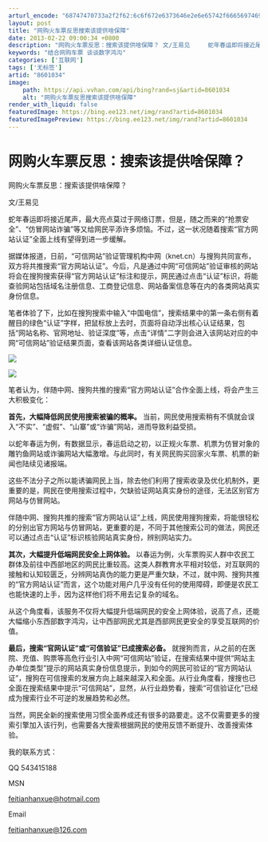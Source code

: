 ```yaml
---
arturl_encode: "68747470733a2f2f62:6c6f672e6373646e2e6e65742f6665697469616e68616e7875:652f61727469636c652f64657461696c732f38363031303334"
layout: post
title: "网购火车票反思搜索该提供啥保障"
date: 2013-02-22 09:00:34 +0800
description: "网购火车票反思：搜索该提供啥保障？ 文/王易见     蛇年春运即将接近尾声，最大亮点莫过于网络订票"
keywords: "结合网购车票 谈谈数字鸿沟"
categories: ['互联网']
tags: ['无标签']
artid: "8601034"
image:
    path: https://api.vvhan.com/api/bing?rand=sj&artid=8601034
    alt: "网购火车票反思搜索该提供啥保障"
render_with_liquid: false
featuredImage: https://bing.ee123.net/img/rand?artid=8601034
featuredImagePreview: https://bing.ee123.net/img/rand?artid=8601034
---
```


# 网购火车票反思：搜索该提供啥保障？

网购火车票反思：搜索该提供啥保障？
  
文/王易见

蛇年春运即将接近尾声，最大亮点莫过于网络订票，但是，随之而来的“抢票安全”、“仿冒网站诈骗”等又给网民平添许多烦恼。不过，这一状况随着搜索“官方网站认证”全面上线有望得到进一步缓解。

据媒体报道，日前，“可信网站”验证管理机构中网（knet.cn）与搜狗共同宣布，双方将共推搜索“官方网站认证”。今后，凡是通过中网“可信网站”验证审核的网站将会在搜狗搜索获得“官方网站认证”标注和提示，网民通过点击“认证”标识，将能查验网站包括域名注册信息、工商登记信息、网站备案信息等在内的各类网站真实身份信息。

笔者体验了下，比如在搜狗搜索中输入“中国电信”，搜索结果中的第一条右侧有着醒目的绿色“认证”字样，把鼠标放上去时，页面将自动浮出核心认证结果，包括“网站名称、官网地址、验证深度”等，点击“详情”二字则会进入该网站对应的中网“可信网站”验证结果页面，查看该网站各类详细认证信息。

[![](http://blog.cctime.com/attachments/2013/02/73632_201302220828401buk8.jpg)](http://blog.cctime.com/batch.download.php?aid=6541)

[![](http://blog.cctime.com/attachments/2013/02/73632_201302220828461UhOT.jpg)](http://blog.cctime.com/batch.download.php?aid=6542)

笔者认为，伴随中网、搜狗共推的搜索“官方网站认证”合作全面上线，将会产生三大积极变化：

**首先，大幅降低网民使用搜索被骗的概率。**
当前，网民使用搜索稍有不慎就会误入“不实”、“虚假”、“山寨”或“诈骗”网站，进而导致利益受损。

以蛇年春运为例，有数据显示，春运启动之初，以正规火车票、机票为仿冒对象的雕钓鱼网站或诈骗网站大幅激增。与此同时，有关网民购买回家火车票、机票的新闻也陆续见诸报端。

这些不法分子之所以能诱骗网民上当，除去他们利用了搜索收录及优化机制外，更重要的是，网民在使用搜索过程中，欠缺验证网站真实身份的途径，无法区别官方网站与仿冒网站。

伴随中网、搜狗共推的搜索“官方网站认证”上线，网民使用搜狗搜索，将能很轻松的分别出官方网站与仿冒网站，更重要的是，不同于其他搜索公司的做法，网民还可以通过点击“认证”标识核验网站真实身份，辨别网站实力。

**其次，大幅提升低端网民安全上网体验。**
以春运为例，火车票购买人群中农民工群体及前往中西部地区的网民比重较高。这类人群教育水平相对较低，对互联网的接触和认知较匮乏，分辨网站真伪的能力更是严重欠缺，不过，就中网、搜狗共推的“官方网站认证”而言，这个功能对用户几乎没有任何的使用障碍，即便是农民工也能快速的上手，因为这样他们将不用去记复杂的域名。

从这个角度看，该服务不仅将大幅提升低端网民的安全上网体验，说高了点，还能大幅缩小东西部数字鸿沟，让中西部网民尤其是西部网民更安全的享受互联网的价值。

**最后，搜索“官网认证”或“可信验证”已成搜索必备。**
就搜狗而言，从之前的在医院、充值、购票等高危行业引入中网“可信网站”验证，在搜索结果中提供“网站主办单位类型”提示的网站真实身份信息提示，到如今的网民可验证的“官方网站认证”，搜狗在可信搜索的发展方向上越来越深入和全面。从行业角度看，搜搜也已全面在搜索结果中提示“可信网站”，显然，从行业趋势看，搜索“可信验证化”已经成为搜索行业不可逆的发展趋势和必然。

当然，网民全新的搜索使用习惯全面养成还有很多的路要走。这不仅需要更多的搜索引擎加入该行列，也需要各大搜索根据网民的使用反馈不断提升、改善搜索体验。

我的联系方式：
  

QQ 543415188
  

MSN

[feitianhanxue@hotmail.com](mailto:feitianhanxue@hotmail.com)
  

Email

[feitianhanxue@126.com](mailto:feitianhanxue@126.com)